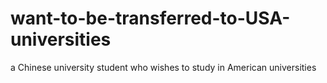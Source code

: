 # want-to-be-transferred-to-USA-universities
a Chinese university student who wishes to study in American universities
